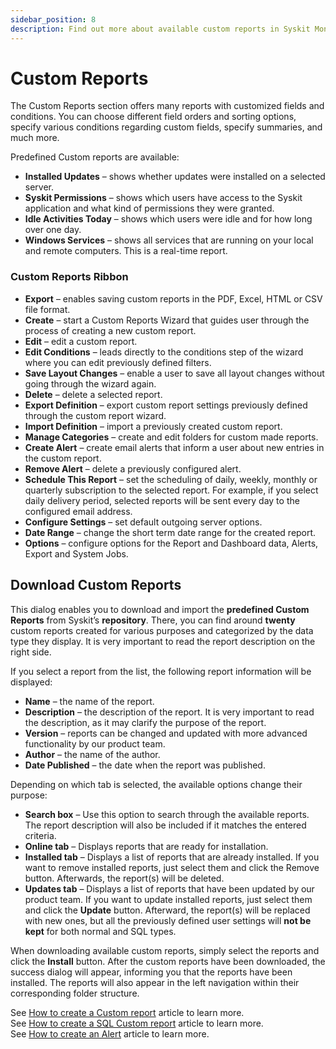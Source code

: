 ```yaml
---
sidebar_position: 8
description: Find out more about available custom reports in Syskit Monitor.
---
```


# Custom Reports

The Custom Reports section offers many reports with customized fields and conditions. You can choose different field orders and sorting options, specify various conditions regarding custom fields, specify summaries, and much more.

Predefined Custom reports are available:

* **Installed Updates** – shows whether updates were installed on a selected server.
* **Syskit Permissions** – shows which users have access to the Syskit application and what kind of permissions they were granted.
* **Idle Activities Today** – shows which users were idle and for how long over one day.
* **Windows Services** – shows all services that are running on your local and remote computers. This is a real-time report.

### Custom Reports Ribbon

* **Export** – enables saving custom reports in the PDF, Excel, HTML or CSV file format.
* **Create** – start a Custom Reports Wizard that guides user through the process of creating a new custom report.
* **Edit** – edit a custom report.
* **Edit Conditions** – leads directly to the conditions step of the wizard where you can edit previously defined filters.
* **Save Layout Changes** – enable a user to save all layout changes without going through the wizard again.
* **Delete** – delete a selected report.
* **Export Definition** – export custom report settings previously defined through the custom report wizard.
* **Import Definition** – import a previously created custom report.
* **Manage Categories** – create and edit folders for custom made reports.
* **Create Alert** – create email alerts that inform a user about new entries in the custom report.
* **Remove Alert** – delete a previously configured alert.
* **Schedule This Report** – set the scheduling of daily, weekly, monthly or quarterly subscription to the selected report. For example, if you select daily delivery period, selected reports will be sent every day to the configured email address.
* **Configure Settings** – set default outgoing server options.
* **Date Range** – change the short term date range for the created report.
* **Options** – configure options for the Report and Dashboard data, Alerts, Export and System Jobs.

## Download Custom Reports

This dialog enables you to download and import the **predefined Custom Reports** from Syskit’s **repository**. There, you can find around **twenty** custom reports created for various purposes and categorized by the data type they display. It is very important to read the report description on the right side.

If you select a report from the list, the following report information will be displayed:

* **Name** – the name of the report.
* **Description** – the description of the report. It is very important to read the description, as it may clarify the purpose of the report.
* **Version** – reports can be changed and updated with more advanced functionality by our product team.
* **Author** – the name of the author.
* **Date Published** – the date when the report was published.

Depending on which tab is selected, the available options change their purpose:

* **Search box** – Use this option to search through the available reports. The report description will also be included if it matches the entered criteria.
* **Online tab** – Displays reports that are ready for installation.
* **Installed tab** – Displays a list of reports that are already installed. If you want to remove installed reports, just select them and click the Remove button. Afterwards, the report\(s\) will be deleted.
* **Updates tab** – Displays a list of reports that have been updated by our product team. If you want to update installed reports, just select them and click the **Update** button. Afterward, the report\(s\) will be replaced with new ones, but all the previously defined user settings will **not be kept** for both normal and SQL types.

When downloading available custom reports, simply select the reports and click the **Install** button. After the custom reports have been downloaded, the success dialog will appear, informing you that the reports have been installed. The reports will also appear in the left navigation within their corresponding folder structure.

See [How to create a Custom report](../../how-to/custom-reports/create-custom-report.mdx) article to learn more.  
See [How to create a SQL Custom report](../../how-to/custom-reports/create-sql-custom-report.md) article to learn more.  
See [How to create an Alert](../../how-to/custom-reports/create-alert.md) article to learn more.

